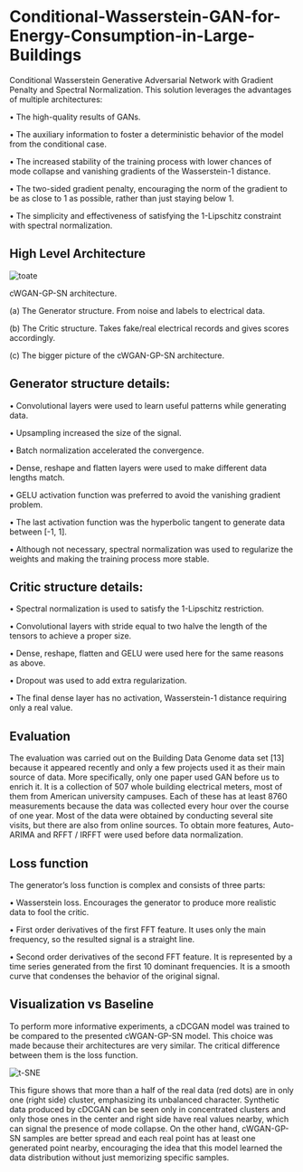 # Conditional-Wasserstein-GAN-for-Energy-Consumption-in-Large-Buildings

Conditional Wasserstein Generative Adversarial Network with Gradient Penalty and Spectral Normalization. This solution leverages the advantages of multiple architectures:

•	The high-quality results of GANs.

•	The auxiliary information to foster a deterministic behavior of the model from the conditional case.

•	The increased stability of the training process with lower chances of mode collapse and vanishing gradients of the Wasserstein-1 distance.

•	The two-sided gradient penalty, encouraging the norm of the gradient to be as close to 1 as possible, rather than just staying below 1.

•	The simplicity and effectiveness of satisfying the 1-Lipschitz constraint with spectral normalization.

## High Level Architecture

![toate](https://user-images.githubusercontent.com/57152280/164082011-50ecd72b-5fb9-4c14-8854-3dfa1940bf73.png)

cWGAN-GP-SN architecture.

(a) The Generator structure. From noise and labels to electrical data.

(b) The Critic structure. Takes fake/real electrical records and gives scores accordingly.

(c) The bigger picture of the cWGAN-GP-SN architecture.

## Generator structure details:

•	Convolutional layers were used to learn useful patterns while generating data.

•	Upsampling increased the size of the signal.

•	Batch normalization accelerated the convergence.

•	Dense, reshape and flatten layers were used to make different data lengths match.

•	GELU activation function was preferred to avoid the vanishing gradient problem.

•	The last activation function was the hyperbolic tangent to generate data between [-1, 1].

•	Although not necessary, spectral normalization was used to regularize the weights and making the training process more stable.

## Critic structure details:

•	Spectral normalization is used to satisfy the 1-Lipschitz restriction.

•	Convolutional layers with stride equal to two halve the length of the tensors to achieve a proper size.

•	Dense, reshape, flatten and GELU were used here for the same reasons as above.

•	Dropout was used to add extra regularization.

•	The final dense layer has no activation, Wasserstein-1 distance requiring only a real value.

## Evaluation

The evaluation was carried out on the Building Data Genome data set [13] because it appeared recently and only a few projects used it as their main source of data. More specifically, only one paper used GAN before us to enrich it. It is a collection of 507 whole building electrical meters, most of them from American university campuses. Each of these has at least 8760 measurements because the data was collected every hour over the course of one year. Most of the data were obtained by conducting several site visits, but there are also from online sources. To obtain more features, Auto-ARIMA and RFFT / IRFFT were used before data normalization.

## Loss function

The generator’s loss function is complex and consists of three parts:

•	Wasserstein loss. Encourages the generator to produce more realistic data to fool the critic.

•	First order derivatives of the first FFT feature. It uses only the main frequency, so the resulted signal is a straight line.

•	Second order derivatives of the second FFT feature. It is represented by a time series generated from the first 10 dominant frequencies. It is a smooth curve that condenses the behavior of the original signal.

## Visualization vs Baseline

To perform more informative experiments, a cDCGAN model was trained to be compared to the presented cWGAN-GP-SN model. This choice was made because their architectures are very similar. The critical difference between them is the loss function.

![t-SNE](https://user-images.githubusercontent.com/57152280/164080677-7465967d-a5a3-4b94-9da2-8aa016b1b015.png)

This figure shows that more than a half of the real data (red dots) are in only one (right side) cluster, emphasizing its unbalanced character. Synthetic data produced by cDCGAN can be seen only in concentrated clusters and only those ones in the center and right side have real values nearby, which can signal the presence of mode collapse. On the other hand, cWGAN-GP-SN samples are better spread and each real point has at least one generated point nearby, encouraging the idea that this model learned the data distribution without just memorizing specific samples.
